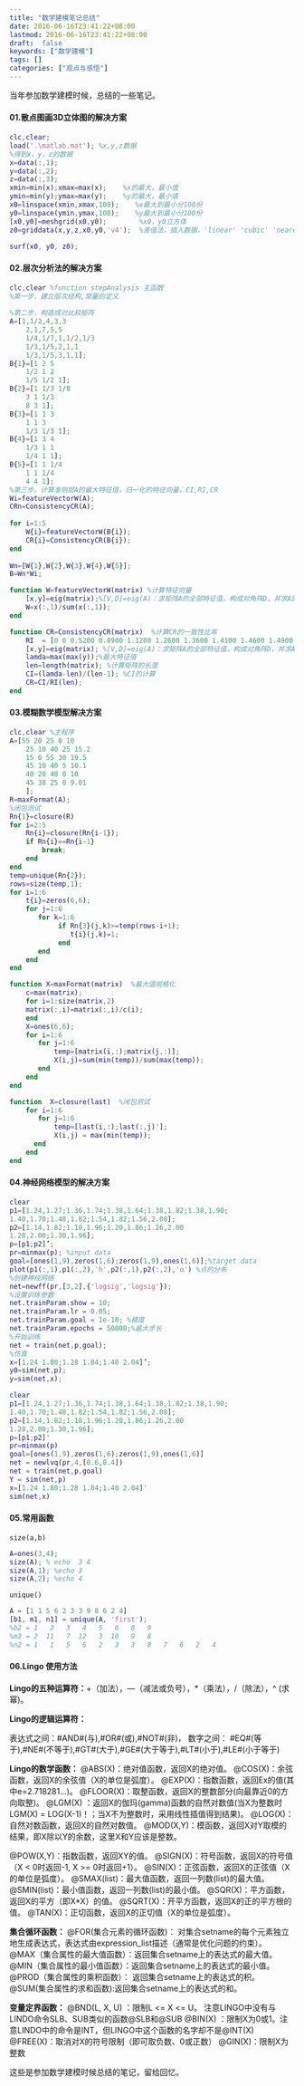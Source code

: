 ```yaml
---
title: "数学建模笔记总结"
date: 2016-06-16T23:41:22+08:00
lastmod: 2016-06-16T23:41:22+08:00
draft:  false
keywords: ["数学建模"]
tags: []
categories: ["观点与感悟"]
---
```


当年参加数学建模时候，总结的一些笔记。

<!--more-->

#### 01.散点图画3D立体图的解决方案

```matlab
clc,clear;
load('.\matlab.mat'); %x,y,z数据
%得到x，y，z的数据
x=data(:,1);
y=data(:,2);
z=data(:,3);
xmin=min(x);xmax=max(x);    %x的最大，最小值
ymin=min(y);ymax=max(y);    %y的最大，最小值
x0=linspace(xmin,xmax,100);    %x最大到最小分100份
y0=linspace(ymin,ymax,100);    %y最大到最小分100份
[x0,y0]=meshgrid(x0,y0);        %x0，y0立方体
z0=griddata(x,y,z,x0,y0,'v4');  %差值法，插入数据，'linear' 'cubic' 'nearest' 'v4' 4种参数类型

surf(x0, y0, z0);
```


#### 02.层次分析法的解决方案

```matlab
clc,clear %function stepAnalysis 主函数
%第一步，建立层次结构,常量的定义
 
%第二步，构造成对比较矩阵
A=[1,1/2,4,3,3
    2,1,7,5,5
    1/4,1/7,1,1/2,1/3
    1/3,1/5,2,1,1
    1/3,1/5,3,1,1];
B{1}=[1 2 5
    1/2 1 2
    1/5 1/2 1];
B{2}=[1 1/3 1/8
    3 1 1/3
    8 3 1];
B{3}=[1 1 3
    1 1 3
    1/3 1/3 1];
B{4}=[1 3 4
    1/3 1 1
    1/4 1 1];
B{5}=[1 1 1/4
    1 1 1/4
    4 4 1];
%第三步，计算准侧层A的最大特征值，归一化的特征向量，CI,RI,CR
Wi=featureVectorW(A);
CRn=ConsistencyCR(A);
 
for i=1:5
    W{i}=featureVectorW(B{i});
    CR{i}=ConsistencyCR(B{i});
end
 
Wn=[W{1},W{2},W{3},W{4},W{5}];
B=Wn*Wi;
```

```matlab
function W=featureVectorW(matrix) %计算特征向量
    [x,y]=eig(matrix);%[V,D]=eig(A)：求矩阵A的全部特征值，构成对角阵D，并求A的特征向量构成V的列向量。
    W=x(:,1)/sum(x(:,1));
end
```

```matlab
function CR=ConsistencyCR(matrix)  %计算CR的一致性比率
    RI  = [0 0 0.5200 0.8900 1.1200 1.2600 1.3600 1.4100 1.4600 1.4900 1.5200 1.5400 1.5600 1.5800 1.5900];%定义RI常量
    [x,y]=eig(matrix); %[V,D]=eig(A)：求矩阵A的全部特征值，构成对角阵D，并求A的特征向量构成V的列向量。
    lamda=max(max(y));%最大特征值
    len=length(matrix); %计算矩阵的长度
    CI=(lamda-len)/(len-1); %CI的计算
    CR=CI/RI(len);
end
```


#### 03.模糊数学模型解决方案

```matlab
clc,clear %主程序
A=[55 20 25 0 10
    25 10 40 25 15.2
    15 0 55 30 19.5
    45 10 40 5 10.1
    40 20 40 0 10 
    45 30 25 0 9.01
    ];
R=maxFormat(A);
%闭包测试
Rn{1}=closure(R)
for i=2:5
    Rn{i}=closure(Rn{i-1});
    if Rn{i}==Rn{i-1}
        break;
    end
end
temp=unique(Rn{2});
rows=size(temp,1);
for i=1:6
    t{i}=zeros(6,6);
    for j=1:6
       for k=1:6
            if Rn{3}(j,k)>=temp(rows-i+1);
               t{i}(j,k)=1;
            end
       end
    end
end
```

```matlab
function X=maxFormat(matrix)  %最大值规格化
    c=max(matrix);
    for i=1:size(matrix,2)
    matrix(:,i)=matrix(:,i)/c(i);
    end
    X=ones(6,6);
    for i=1:6
       for j=1:6
           temp=[matrix(i,:);matrix(j,:)];
           X(i,j)=sum(min(temp))/sum(max(temp));   
       end
    end
end
```

```matlab
function  X=closure(last)  %闭包测试
    for i=1:6
       for j=1:6
           temp=[last(i,:);last(:,j)'];
           X(i,j) = max(min(temp));   
      end
    end    
end
```

#### 04.神经网络模型的解决方案

```matlab
clear
p1=[1.24,1.27;1.36,1.74;1.38,1.64;1.38,1.82;1.38,1.90;
1.40,1.70;1.48,1.82;1.54,1.82;1.56,2.08];
p2=[1.14,1.82;1.18,1.96;1.20,1.86;1.26,2.00
1.28,2.00;1.30,1.96];
p=[p1;p2]’;
pr=minmax(p); %input data
goal=[ones(1,9),zeros(1,6);zeros(1,9),ones(1,6)];%target data 
plot(p1(:,1),p1(:,2),'h',p2(:,1),p2(:,2),'o') %点的分布
%创建神经网络 
net=newff(pr,[3,2],{'logsig','logsig'}); 
%设置训练参数
net.trainParam.show = 10; 
net.trainParam.lr = 0.05; 
net.trainParam.goal = 1e-10; %精度
net.trainParam.epochs = 50000;%最大步长
%开始训练
net = train(net,p,goal);
%仿真
x=[1.24 1.80;1.28 1.84;1.40 2.04]’;
y0=sim(net,p);
y=sim(net,x);
```

```matlab
clear
p1=[1.24,1.27;1.36,1.74;1.38,1.64;1.38,1.82;1.38,1.90;
1.40,1.70;1.48,1.82;1.54,1.82;1.56,2.08];
p2=[1.14,1.82;1.18,1.96;1.20,1.86;1.26,2.00
1.28,2.00;1.30,1.96];
p=[p1;p2]'
pr=minmax(p)
goal=[ones(1,9),zeros(1,6);zeros(1,9),ones(1,6)]
net = newlvq(pr,4,[0.6,0.4])
net = train(net,p,goal)
Y = sim(net,p)
x=[1.24 1.80;1.28 1.84;1.40 2.04]'
sim(net,x)
```

#### 05.常用函数

`size(a,b)`

```matlab
A=ones(3,4);
size(A); % echo  3 4
size(A,1); %echo 3
size(A,2); %echo 4
```

`unique()`

```matlab
A = [1 1 5 6 2 3 3 9 8 6 2 4] 
[b1, m1, n1] = unique(A, 'first');
%b2 = 1   2   3   4   5   6   8   9 
%m2 = 2  11   7  12   3  10   9   8 
%n2 = 1   1   5   6   2   3   3   8   7   6   2   4
```

#### 06.Lingo 使用方法

**Lingo的五种运算符：**+（加法），—（减法或负号），*（乘法），/（除法），^ (求幂)。

**Lingo的逻辑运算符：**

表达式之间：#AND#(与),#OR#(或),#NOT#(非)，
数字之间：  #EQ#(等于),#NE#(不等于),#GT#(大于),#GE#(大于等于),#LT#(小于),#LE#(小于等于)

**Lingo的数学函数：**
@ABS(X)：绝对值函数，返回X的绝对值。
@COS(X)：余弦函数，返回X的余弦值（X的单位是弧度）。
@EXP(X)：指数函数，返回Ex的值(其中e=2.718281...)。
@FLOOR(X)：取整函数，返回X的整数部分(向最靠近0的方向取整)。
@LGM(X) ：返回X的伽玛(gamma)函数的自然对数值(当X为整数时LGM(X) = LOG(X-1)！；当X不为整数时，采用线性插值得到结果)。
@LOG(X)：自然对数函数，返回X的自然对数值。
@MOD(X,Y)：模函数，返回X对Y取模的结果，即X除以Y的余数，这里X和Y应该是整数。

@POW(X,Y)：指数函数，返回XY的值。
@SIGN(X)：符号函数，返回X的符号值（X < 0时返回-1, X >= 0时返回+1）。
@SIN(X)：正弦函数，返回X的正弦值（X的单位是弧度）。
@SMAX(list)：最大值函数，返回一列数(list)的最大值。
@SMIN(list)：最小值函数，返回一列数(list)的最小值。
@SQR(X)：平方函数，返回X的平方（即X*X）的值。
@SQRT(X)：开平方函数，返回X的正的平方根的值。
@TAN(X)：正切函数，返回X的正切值（X的单位是弧度）。

**集合循环函数：**
@FOR(集合元素的循环函数)： 对集合setname的每个元素独立地生成表达式，表达式由expression_list描述（通常是优化问题的约束）。
@MAX（集合属性的最大值函数）：返回集合setname上的表达式的最大值。
@MIN（集合属性的最小值函数）：返回集合setname上的表达式的最小值。
@PROD（集合属性的乘积函数）： 返回集合setname上的表达式的积。
@SUM(集合属性的求和函数):返回集合setname上的表达式的和。

**变量定界函数：**
@BND(L, X, U) ：限制L <= X <= U。 注意LINGO中没有与LINDO命令SLB、SUB类似的函数@SLB和@SUB
@BIN(X) ：限制X为0或1。注意LINDO中的命令是INT，但LINGO中这个函数的名字却不是@INT(X)
@FREE(X)：取消对X的符号限制（即可取负数、0或正数）
@GIN(X)：限制X为整数


这些是参加数学建模时候总结的笔记，留给回忆。


